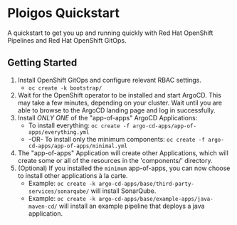 # Ploigos Quickstart

A quickstart to get you up and running quickly with Red Hat OpenShift Pipelines and Red Hat OpenShift GitOps.

## Getting Started
1. Install OpenShift GitOps and configure relevant RBAC settings.
   * `oc create -k bootstrap/`
2. Wait for the OpenShift operator to be installed and start ArgoCD. This may take a few minutes,
   depending on your cluster. Wait until you are able to browse to the ArgoCD landing page and log in successfully.
3. Install *ONLY ONE* of the "app-of-apps" ArgoCD Applications:
   * To install everything: `oc create -f argo-cd-apps/app-of-apps/everything.yml`
   * -OR- To install only the minimum components: `oc create -f argo-cd-apps/app-of-apps/minimal.yml`
4. The "app-of-apps" Application will create other Applications, which will create some or all of the resources in the
   'components/' directory.
5. (Optional) If you installed the `minimum` app-of-apps, you can now choose to install other applications à la carte.
   * Example: `oc create -k argo-cd-apps/base/third-party-services/sonarqube/` will install SonarQube.
   * Example: `oc create -k argo-cd-apps/base/example-apps/java-maven-cd/` will install an example pipeline that deploys a java application.
